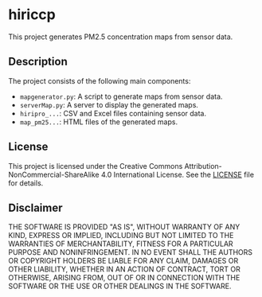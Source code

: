 # hiriccp

This project generates PM2.5 concentration maps from sensor data.

## Description

The project consists of the following main components:

*   `mapgenerator.py`: A script to generate maps from sensor data.
*   `serverMap.py`: A server to display the generated maps.
*   `hiripro_...`: CSV and Excel files containing sensor data.
*   `map_pm25...`: HTML files of the generated maps.

## License

This project is licensed under the Creative Commons Attribution-NonCommercial-ShareAlike 4.0 International License. See the [LICENSE](LICENSE) file for details.

## Disclaimer

THE SOFTWARE IS PROVIDED "AS IS", WITHOUT WARRANTY OF ANY KIND, EXPRESS OR
IMPLIED, INCLUDING BUT NOT LIMITED TO THE WARRANTIES OF MERCHANTABILITY,
FITNESS FOR A PARTICULAR PURPOSE AND NONINFRINGEMENT. IN NO EVENT SHALL THE
AUTHORS OR COPYRIGHT HOLDERS BE LIABLE FOR ANY CLAIM, DAMAGES OR OTHER
LIABILITY, WHETHER IN AN ACTION OF CONTRACT, TORT OR OTHERWISE, ARISING FROM,
OUT OF OR IN CONNECTION WITH THE SOFTWARE OR THE USE OR OTHER DEALINGS IN THE
SOFTWARE.
